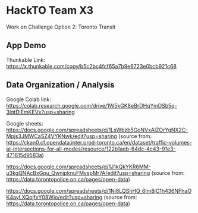 # HackTO Team X3

Work on Challenge Option 2: Toronto Transit

## App Demo
Thunkable Link: https://x.thunkable.com/copy/b5c2bc4fcf65a7b9e6723e0bcb921c68

## Data Organization / Analysis
Google Colab link: https://colab.research.google.com/drive/1W5kGK8eBrDHqYmDSb5q-3lqtDlEmKEVx?usp=sharing

Google sheets: 
https://docs.google.com/spreadsheets/d/1LsWbzb5GoNVxAlZOrYgNX2C-Mpjs3JMWCaSZ4VYKNwk/edit?usp=sharing
(source from: https://ckan0.cf.opendata.inter.prod-toronto.ca/en/dataset/traffic-volumes-at-intersections-for-all-modes/resource/122b1aeb-64dc-4c43-91e3-471615d9583a)

https://docs.google.com/spreadsheets/d/1J1kQkYKR6MM-u3kgQNAcBxGpu_QwnjpknuFMyspMr7A/edit?usp=sharing
(source from: https://data.torontopolice.on.ca/pages/open-data)

https://docs.google.com/spreadsheets/d/1Ni8LQShHQ_6Im8jC1h436NFhaOK4ayLXQojfxY08Wio/edit?usp=sharing
(source from: https://data.torontopolice.on.ca/pages/open-data)
